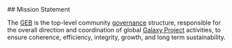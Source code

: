 <div class="alert alert-success float-middle text-center trim-p">
## Mission Statement

The [GEB](/community/governance/geb/) is the top-level community [governance](/community/governance/) structure, responsible for the overall direction and coordination of global [Galaxy Project](/) activities, to ensure coherence, efficiency, integrity, growth, and long term sustainability.

</div>
